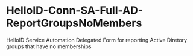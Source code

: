 # HelloID-Conn-SA-Full-AD-ReportGroupsNoMembers
HelloID Service Automation Delegated Form for reporting Active Diretory groups that have no memberships
